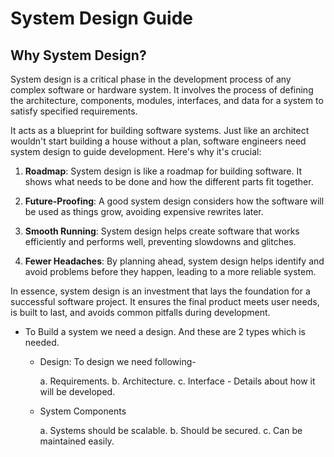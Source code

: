# **System Design Guide**

## Why System Design?

System design is a critical phase in the development process of any complex software or hardware system. It involves the process of defining the architecture, components, modules, interfaces, and data for a system to satisfy specified requirements.

It acts as a blueprint for building software systems. Just like an architect wouldn't start building a house without a plan, software engineers need system design to guide development. Here's why it's crucial:

1. **Roadmap**: System design is like a roadmap for building software. It shows what needs to be done and how the different parts fit together.

2. **Future-Proofing**: A good system design considers how the software will be used as things grow, avoiding expensive rewrites later.

3. **Smooth Running**: System design helps create software that works efficiently and performs well, preventing slowdowns and glitches.

4. **Fewer Headaches**: By planning ahead, system design helps identify and avoid problems before they happen, leading to a more reliable system.

In essence, system design is an investment that lays the foundation for a successful software project. It ensures the final product meets user needs, is built to last, and avoids common pitfalls during development.

- To Build a system we need a design. And these are 2 types which is needed.

  - Design: To design we need following-

    a. Requirements.
    b. Architecture.
    c. Interface - Details about how it will be developed.

  - System Components

    a. Systems should be scalable.
    b. Should be secured.
    c. Can be maintained easily.

